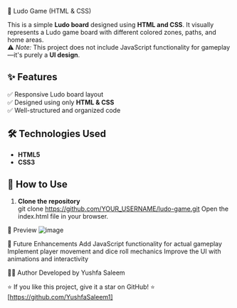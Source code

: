  🎲 Ludo Game (HTML & CSS)

This is a simple **Ludo board** designed using **HTML and CSS**. It visually represents a Ludo game board with different colored zones, paths, and home areas.  
⚠️ *Note:* This project does not include JavaScript functionality for gameplay—it's purely a **UI design**.

## ✨ Features

✅ Responsive Ludo board layout  
✅ Designed using only **HTML & CSS**  
✅ Well-structured and organized code  

## 🛠 Technologies Used

- **HTML5**  
- **CSS3**  

## 🚀 How to Use

1. **Clone the repository**  
   git clone https://github.com/YOUR_USERNAME/ludo-game.git
Open the index.html file in your browser.

📸 Preview
![image](https://github.com/user-attachments/assets/b06f438a-19d2-4248-9840-f5480800c549)


🔮 Future Enhancements
Add JavaScript functionality for actual gameplay
Implement player movement and dice roll mechanics
Improve the UI with animations and interactivity

👩‍💻 Author
Developed by Yushfa Saleem

⭐ If you like this project, give it a star on GitHub! ⭐
[https://github.com/YushfaSaleem1]


